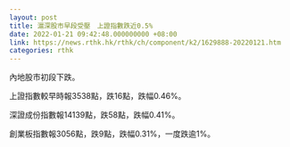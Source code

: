 ```yaml
---
layout: post
title: 滬深股市早段受壓　上證指數跌近0.5%
date: 2022-01-21 09:42:48.000000000 +08:00
link: https://news.rthk.hk/rthk/ch/component/k2/1629888-20220121.htm
categories: rthk
---
```


內地股市初段下跌。

上證指數較早時報3538點，跌16點，跌幅0.46%。

深證成份指數報14139點，跌58點，跌幅0.41%。

創業板指數報3056點，跌9點，跌幅0.31%，一度跌逾1%。
